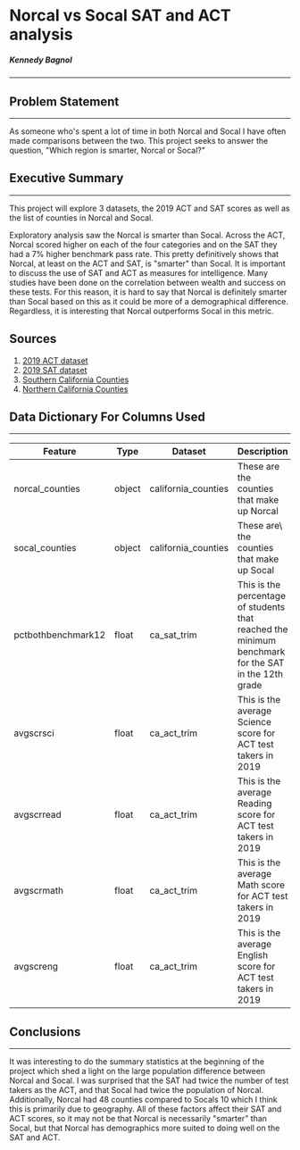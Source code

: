 # Norcal vs Socal SAT and ACT analysis
##### Kennedy Bagnol
---

## Problem Statement
---
As someone who's spent a lot of time in both Norcal and Socal I have often made comparisons between the two. This project seeks to answer the question, "Which region is smarter, Norcal or Socal?"

## Executive Summary
---
This project will explore 3 datasets, the 2019 ACT and SAT scores as well as the list of counties in Norcal and Socal.

Exploratory analysis saw the Norcal is smarter than Socal. Across the ACT, Norcal scored higher on each of the four categories and on the SAT they had a 7% higher benchmark pass rate. This pretty definitively shows that Norcal, at least on the ACT and SAT, is "smarter" than Socal. It is important to discuss the use of SAT and ACT as measures for intelligence. Many studies have been done on the correlation between wealth and success on these tests. For this reason, it is hard to say that Norcal is definitely smarter than Socal based on this as it could be more of a demographical difference. Regardless, it is interesting that Norcal outperforms Socal in this metric.


## Sources
1. [2019 ACT dataset](https://blog.prepscholar.com/act-scores-by-state-averages-highs-and-lows)
2. [2019 SAT dataset](https://blog.prepscholar.com/average-sat-scores-by-state-most-recent)
3. [Southern California Counties](https://en.wikipedia.org/wiki/Southern_California )
4. [Northern California Counties](https://en.wikipedia.org/wiki/Northern_California)

## Data Dictionary For Columns Used
---

|Feature|Type|Dataset|Description|
|---|---|---|---|
|norcal_counties|object|california_counties|These are the counties that make up Norcal| 
|socal_counties|object|california_counties|These are\ the counties that make up Socal| 
|pctbothbenchmark12|float|ca_sat_trim|This is the percentage of students that reached the minimum benchmark for the SAT in the 12th grade| 
|avgscrsci|float|ca_act_trim|This is the average Science score for ACT test takers in 2019| 
|avgscrread|float|ca_act_trim|This is the average Reading score for ACT test takers in 2019| 
|avgscrmath|float|ca_act_trim|This is the average Math score for ACT test takers in 2019| 
|avgscreng|float|ca_act_trim|This is the average English score for ACT test takers in 2019| 


## Conclusions
---
It was interesting to do the summary statistics at the beginning of the project which shed a light on the large population difference between Norcal and Socal. I was surprised that the SAT had twice the number of test takers as the ACT, and that Socal had twice the population of Norcal. Additionally, Norcal had 48 counties compared to Socals 10 which I think this is primarily due to geography. All of these factors affect their SAT and ACT scores, so it may not be that Norcal is necessarily "smarter" than Socal, but that Norcal has demographics more suited to doing well on the SAT and ACT.

